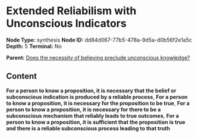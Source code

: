 # Extended Reliabilism with Unconscious Indicators

**Node Type:** synthesis
**Node ID:** dd84d067-77b5-478a-9d5a-d0b56f2e1a5c
**Depth:** 5
**Terminal:** No

**Parent:** [Does the necessity of believing preclude unconscious knowledge?](does-the-necessity-of-believing-preclude-unconscious-knowledge-antithesis-8da7f27a-a003-441b-88ae-5a444f2129f1.md)

## Content

**For a person to know a proposition, it is necessary that the belief or subconscious indication is produced by a reliable process**, **For a person to know a proposition, it is necessary for the proposition to be true**, **For a person to know a proposition, it is necessary for there to be a subconscious mechanism that reliably leads to true outcomes**, **For a person to know a proposition, it is sufficient that the proposition is true and there is a reliable subconscious process leading to that truth**

